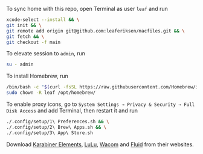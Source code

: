 To sync home with this repo, open Terminal as user `leaf` and run
```bash
xcode-select --install && \
git init && \
git remote add origin git@github.com:leaferiksen/macfiles.git && \
git fetch && \
git checkout -f main
```
To elevate session to `admin`, run
```bash
su - admin
```
To install Homebrew, run
```bash
/bin/bash -c "$(curl -fsSL https://raw.githubusercontent.com/Homebrew/install/HEAD/install.sh)" && \
sudo chown -R leaf /opt/homebrew/
```
To enable proxy icons, go to `System Settings → Privacy & Security → Full Disk Access` and add Terminal, then restart it and run
```bash
./.config/setup/1\ Preferences.sh && \
./.config/setup/2\ Brew\ Apps.sh && \
./.config/setup/3\ App\ Store.sh
```
Download [Karabiner Elements](https://karabiner-elements.pqrs.org/), [LuLu](https://objective-see.org/products/lulu.html), [Wacom](https://www.wacom.com/en-us/support/product-support/drivers) and [Fluid](https://getfluid.app/) from their websites.
